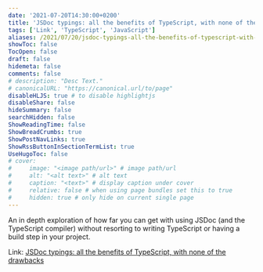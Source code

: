 ```yaml
---
date: '2021-07-20T14:30:00+0200'
title: 'JSDoc typings: all the benefits of TypeScript, with none of the drawbacks'
tags: ['Link', 'TypeScript', 'JavaScript']
aliases: /2021/07/20/jsdoc-typings-all-the-benefits-of-typescript-with-none-of-the-drawbacks/
showToc: false
TocOpen: false
draft: false
hidemeta: false
comments: false
# description: "Desc Text."
# canonicalURL: "https://canonical.url/to/page"
disableHLJS: true # to disable highlightjs
disableShare: false
hideSummary: false
searchHidden: false
ShowReadingTime: false
ShowBreadCrumbs: true
ShowPostNavLinks: true
ShowRssButtonInSectionTermList: true
UseHugoToc: false
# cover:
#     image: "<image path/url>" # image path/url
#     alt: "<alt text>" # alt text
#     caption: "<text>" # display caption under cover
#     relative: false # when using page bundles set this to true
#     hidden: true # only hide on current single page
---
```


An in depth exploration of how far you can get with using JSDoc (and the TypeScript compiler) without resorting to writing TypeScript or having a build step in your project.

Link: [JSDoc typings: all the benefits of TypeScript, with none of the drawbacks](https://gils-blog.tayar.org/posts/jsdoc-typings-all-the-benefits-none-of-the-drawbacks/)
